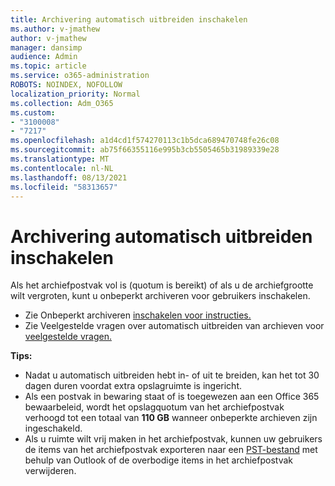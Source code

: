 ```yaml
---
title: Archivering automatisch uitbreiden inschakelen
ms.author: v-jmathew
author: v-jmathew
manager: dansimp
audience: Admin
ms.topic: article
ms.service: o365-administration
ROBOTS: NOINDEX, NOFOLLOW
localization_priority: Normal
ms.collection: Adm_O365
ms.custom:
- "3100008"
- "7217"
ms.openlocfilehash: a1d4cd1f574270113c1b5dca689470748fe26c08
ms.sourcegitcommit: ab75f66355116e995b3cb5505465b31989339e28
ms.translationtype: MT
ms.contentlocale: nl-NL
ms.lasthandoff: 08/13/2021
ms.locfileid: "58313657"
---
```

# <a name="enable-auto-expanding-archiving"></a>Archivering automatisch uitbreiden inschakelen

Als het archiefpostvak vol is (quotum is bereikt) of als u de archiefgrootte wilt vergroten, kunt u onbeperkt archiveren voor gebruikers inschakelen.

- Zie Onbeperkt archiveren [inschakelen voor instructies.](https://docs.microsoft.com/office365/securitycompliance/enable-unlimited-archiving)
- Zie Veelgestelde vragen over automatisch uitbreiden van archieven voor [veelgestelde vragen.](https://blogs.technet.microsoft.com/exchange/2018/04/09/office-365-auto-expanding-archives-faq/)

**Tips:**

- Nadat u automatisch uitbreiden hebt in- of uit te breiden, kan het tot 30 dagen duren voordat extra opslagruimte is ingericht.
- Als een postvak in bewaring staat of is toegewezen aan een Office 365 bewaarbeleid, wordt het opslagquotum van het archiefpostvak verhoogd tot een totaal van **110 GB** wanneer onbeperkte archieven zijn ingeschakeld.
- Als u ruimte wilt vrij maken in het archiefpostvak, kunnen uw gebruikers de items van het archiefpostvak exporteren naar een [PST-bestand](https://support.office.com/article/Export-or-backup-email-contacts-and-calendar-to-an-Outlook-pst-file-14252b52-3075-4e9b-be4e-ff9ef1068f91) met behulp van Outlook of de overbodige items in het archiefpostvak verwijderen.
